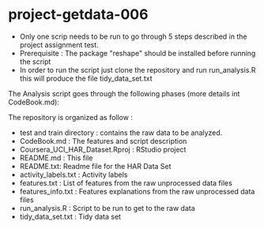 
project-getdata-006
===================
- Only one scrip needs to be run to go through 5 steps described in the project assignment test.
- Prerequisite : The package "reshape" should be installed before running the script
- In order to run the script just clone the repository and run run_analysis.R this will produce
the file tidy_data_set.txt

The Analysis script goes through the following phases (more details int CodeBook.md): 


The repository is organized as follow : 
- test and train directory : contains the raw data to be analyzed.
- CodeBook.md : The features and script description
- Coursera_UCI_HAR_Dataset.Rproj : RStudio project
- README.md : This file
- README.txt: Readme file for the HAR Data Set
- activity_labels.txt : Activity labels
- features.txt : List of features from the raw unprocessed data files
- features_info.txt : Features explanations from the raw unprocessed data files
- run_analysis.R : Script to be run to get to the raw data
- tidy_data_set.txt : Tidy data set